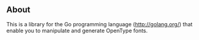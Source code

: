 ## About

This is a library for the Go programming language
(http://golang.org/) that enable you to manipulate
and generate OpenType fonts.